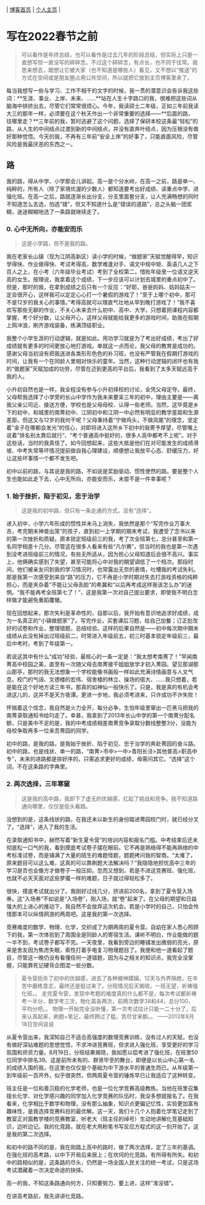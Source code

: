| [博客首页](https://njubroccoli.github.io/blog/) | [个人主页](https://njubroccoli.github.io/zh-cn/) |

# 写在2022春节之前

> 可以看作是年终总结，也可以看作是过去几年的阶段总结，但实际上只是一直想写但一直没写的碎碎念。不过这个碎碎念，有点长，也不同于往常。我思来想去，既想让它被大家（也不知道是哪些人）看见，又不想以“推送”的方式在空间或是朋友圈占用公共空间，所以就把它放到主页博客里来了。

每当我想写一些与学习、工作不相干的文字的时候，我一贯的潜意识会告诉我这些词：**生涯、事业、上岸、未来、……**站在人生十字路口的我，很难把这些词从脑海中排挤出去，尽管它们常常很烦心。今年，我读硕士二年级，正如三年前我读大三的那年一样，必须要在这个秋天作出一个非常重要的选择——**后面的路，往哪里走？**三年前的我，暂时逃避了这个问题，选择了保研本校这条最“轻松”的路，从人生的中间结点过渡到新的中间结点，并没有直奔叶结点，因为压根没有做好那种觉悟。今天的我，不再有三年前“安全上岸”的好事了，只能直面风险，尽管风险是我最厌恶的东西之一。

## 路

我的路，得从中学、小学那会儿讲起。高一是个分水岭，在高一之前，路是单一、纯粹的，所有人（除了家境优渥的少数人）都知道要考出好成绩、读重点中学、进强化班。在高一之后，路就逐渐长出分支，分支里面套分支，让人充满畅想的同时不知道怎么去选，怕选“错”，但又不知道什么是“错误的道路”，总之头脑一团浆糊，迷迷糊糊地选了一条路就继续走了。

### 0. 心中无所向，亦能安而乐

> 这是小学路，但不是我的路。

我在老家长山镇（现为江阴高新区）读小学的时候，“做题家”天赋觉醒得早，知识学得快、作业做得快、考试考得高，数学难逢对手、语文中规中矩、英语几人之下百人之上，在小考（六年级毕业考试）考到了全校第二，惜败年级里一位语文逆天高的女生。按理说，我拿着这个成绩，下一步应该可以计划去城里的重点初中了。但是，那时的我，在拿到成绩之后只有一个反应：“好耶，爸爸妈妈、姑妈姑夫一定会很开心，这样我可以定定心心打一个暑假的游戏了！“至于上哪个初中，那可不是12岁的我关心的事情。”考得高就可以理直气壮地从早到晚打游戏了！”我不喜欢写那些无聊的作业，不关心未来去什么初中、高中、大学，只想着把课程内容都掌握，考个好分数，让父母开心，这样父母就能给我更多的游戏时间，助我在假期上网冲浪，刷齐游戏装备，练满顶级职业。

我整个小学生涯的行动逻辑，就是如此。用功学习就是为了考出好成绩，考出了好成绩就有更多的时间更放心地打游戏。单就这一点而论，我父母的教育是成功的。感谢父母当初没有把我送进各类形形色色的补习班，也没有严管我在假期打游戏的时间，让我有一个在同龄人里相对快乐的童年。当然，这种行动逻辑的闭环也有我的“做题家”天赋加成的功劳，尽管在迈到更高的平台后，我看到了太多天赋远高于我的人。

小升初自然也是一样，我全程没有参与小升初择校的讨论，全凭父母定夺。最终，父母帮我选择了小学旁的长山中学作为我未来要呆三年的初中，理由主要是——离我父亲公司近、接送方便，学校也是父母母校、认得一些老师。当然，这毕竟是乡下的初中，和城里的南菁初中、江阴初中和江阴一中必然有明显的教学差距和生源差距，但这又与12岁的我何干呢？父母秉持着“宁做鸡头，不做凤尾”的理念，坚定着”金子在哪都会发光“的信心，对即将进入这所乡下初中的我寄予厚望，尽管嘴上说着”排名别太靠后就行“、“考个普通高中挺好的，很多人高中都考不上呢”。对于这些话，当时的我真信了。如今回想起来，这些大抵是他们在对可能发生的成绩滑坡、中考失常等坏情况提前做自我心理建设，顺便想让我放平心态、舒缓压力，好让这些坏事情一个都不发生吧。

初中以前的路，与其说是我的路，不如说是奖励驱动、惯性使然的路。要是整个人生也能如此走下去，心中无所向，亦能安而乐，未尝不是一件幸事呢？

### 1. 始于挫折，陷于初见，忠于治学

> 这是我的初中路，但只有一条走通的方式，没有“选择“。

进入初中，小学六年形成的惯性并未马上消失，我依然是那个“写完作业万事大吉，考完期末神兽出笼“的孩子，直到初一上学期的期末考试，我遭受了念书以来的第一次挫折和质疑。原本锁定班级前三的我，考了次全班第七，总分甚至和第一名同学相差十几分。尽管这在很多人看来有些“凡尔赛”，但当时的我也是第一次遇到没考进班级前三的情况，有些无所适从，因为担心父母知道后会很不高兴。事实上，他俩确实感到了失望，甚至可能将心中对我的期望调低了一个档次。那段时间，他们被亲友问到我的学习情况时，也常露出无奈的表情，吐槽我的考试失利。那是我第一次感受到来自“路”的压力，它不再是小学时期对失去打游戏资格的纯粹担心，而是夹杂着“不能让父母丢脸”的希冀和“以后再考成这样我该怎么办”的迷惘。“我不能再考全班第七了！”，这是我第一次对自己提出要求，即使我不明白怎样做才能避免重蹈覆辙。

现在回想起来，那次失利是革命性的，自那以后，我开始有意识地追求好成绩，成为一名真正的“小镇做题家”了。写完作业，买套课后习题，给自己加餐；订正批改好的试卷和作业，整理错题，总结经验。这样的后果自然是——初中每次期中期末成绩从此没有掉出过班级前二，时常进入年级前五，初三时基本锁定年级前三，最后中考时，考到了年级第一。

若说这其中有什么“成功”经验，最核心的一条一定是：“我太想考南菁了！”早闻南菁高中校园之美，直至有一次随父母去南菁接干姐姐放学才初入菁园。望见那湖那山那亭，那时的我无法想象一个学校能像书画般一样如此充满诗情画意与人文气息。校门的气阔、文德楼的宏伟、宿舍楼的林立、操场的偌大、……我只想着，若是能在这个好地方读三年书，那真的如神仙一般快乐了。只是，我是真的有机会考进这儿的，这并不是天方夜谭。更进一步地，我必须考进来，只许成功不许失败！

怀揣着这个信念，我自然是火力全开，每分必争，生怕年级里窜出一匹黑马把我的南菁录取通知书给叼走了。幸甚，我拿到了2013年长山中学的第一个南菁分配名额，只是美中不足的是，我的中考成绩相差南菁竞争录取分数线整整3分，没能为母校争取再多一位来吾菁园的同学。

初中的路，是我的路，是我始于挫折、陷于初见、忠于治学的奔赴菁园的奋斗路。初中的路，也是线状、单一的路，“南菁>市中>一中>青阳长泾>其他普高>职高中专”，未来的进路都是排好序的，只需追求更好的成绩，毋需问其它。“选择”这个词，不在这条路的字典里。

### 2. 两次选择，三年寒窗

> 这是我的高中路，我卸下了虚无的优越感，扛起了挑战和竞争。我不知道路通向哪里，仅仅是低头看路。

没想到的是，这条线状的路，在我还未以新生的身份踏进菁园校门时，就已经分叉了。“选择”，进入了我的生活。

在录取通知书中，赫然写着“新生夏令营”的培训内容和报名门槛。中考结束后还未彻底松一口气的我，看到摸底考试卷子摆在眼前。它不再是熟络得不能再熟络的中考标准试卷，而是铺满了大量的陌生的难题怪题，题题拷问我的智商。“太难了，原来题目可以这么难，这真的可以靠刷题大法解决吗？”我隐隐地担忧高中三年的学习是否也会像方才做卷子一般压抑。忽而又想到，若是不进这竞赛班、强化班，也就不必天天面对这些梦魇一样的难题，日子就过得轻松多了。

很快，摸底考试就出分了。我刚好过线几分，挤进前200名，拿到了夏令营入场券。这“入场券”不如说是“入场卷”，刚入场，就“卷”起来了。在父母的期望和日益强大的上进心的推动下，我自然不会放弃这次机会。若是小学时的自己，只怕会怜惜那本可以纵情网游的两周吧。这是我的第一次选择。

竞赛难度的数学、物理、化学，交织成了为期两周的夏令营。自幼在家人悉心照顾下的我，第一次体验到了周围全是同龄人的寄宿生活。课听不明白，作业能做的题一半不到，考试卷子都写不完。一天夜里，我看到旁边的睡铺发出微弱的亮光，原来是舍友因为焦虑失眠，索性打着手电复习物理题目了。我便和他一道看起了题目，尽管这一晚仍没有看懂任何一道错题，因为与之相关的知识点，我完全没掌握，只能靠死记硬背企图混一些分数。

> 夏令营扼杀了初中的优越感，进去了各种被神蹂躏，12天与外界隔绝，在辛苦中磨练意志，最终还是挺过来了。分班情况后天揭晓，一班无望，祈祷强化班。。
> 走完夏令营，发现中考题的难度真的什么都不是，每次考试都祈祷考一半分，数学考三次，物化英各两次，前两次数学38和44，总分100，平均分吧。。
> 物理一开始完全没听懂，第一次考试估计只能一二十分了，后来认真起来，刷题+笔记，最终跨过了槛，苦尽甘来额。。 
> ——2013年8月18日空间说说

从夏令营出来，我深知自己不适合高强度的数理竞赛训练，没有过人的天赋，也没有做好深钻难题的思想觉悟，不求冲进竞赛班，但求进入强化班，享受更好的学习氛围和师资力量。8月19日，分班结果揭晓，我如愿以偿考进了强化班，在班里50位同学中排名39。这是前所未有的、群贤毕至的舞台，即便是以长山中心第一名的成绩入围的我，在这里也仅仅是个基础为中下游水平的普通生而已。从年级第一到年级前一百开外，似乎很突然，但两周夏令营的锤炼早已让我适应了这种转变。

班主任是一位和善沉稳的化学老师，也是一位化学竞赛高级教练。当他在班里召集擅长化学、对化学感兴趣的同学加入化学竞赛的队伍时，我没多想就报名了。在我看来，化学相比于数学和物理，没有那么抽象，知识点更偏记忆性，实验更加富有趣味性，是我选择竞赛科目的最优解。这一天，我们十几个人抱着化学笔记走到了教室正对面教学楼的竞赛教室，听老大（班主任的绰号）生动地讲解化竞基础知识，边听边记。我的化竞路，就在老大用粉笔书写反应方程式的这一刻开始了。这是我的第二次选择。

和初中的路不同的是，我在刚踏上高中的路时，做了两次选择，定了三年的基调。在强化班的高考路，以中下开局后来居上；在坎坷的化竞路，有所得有所失。和初中的路相似的是，这条路的尽头，仍然是一场全国人民关注的统一考试，只是这场考试潜藏着一次决定命途的抉择。

高一的我，不知这条路通向何方，只知要努力、要上进，这样“准没错”。

在讲高考路前，我先讲讲化竞路。

